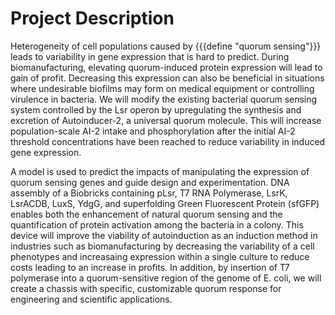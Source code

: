 # Project Description

Heterogeneity of cell populations caused by {{{define "quorum sensing"}}} leads to variability in gene expression that is hard to predict. During biomanufacturing, elevating quorum-induced protein expression will lead to gain of profit. Decreasing this expression can also be beneficial in situations where undesirable biofilms may form on medical equipment or controlling virulence in bacteria. We will modify the existing bacterial quorum sensing system controlled by the Lsr operon by upregulating the synthesis and excretion of Autoinducer-2, a universal quorum molecule. This will increase population-scale AI-2 intake and phosphorylation after the initial AI-2 threshold concentrations have been reached to reduce variability in induced gene expression.

A model is used to predict the impacts of manipulating the expression of quorum sensing genes and guide design and experimentation. DNA assembly of a Biobricks containing pLsr, T7 RNA Polymerase, LsrK, LsrACDB, LuxS, YdgG, and superfolding Green Fluorescent Protein (sfGFP) enables both the enhancement of natural quorum sensing and the quantification of protein activation among the bacteria in a colony. This device will improve the viability of autoinduction as an induction method in industries such as biomanufacturing by decreasing the variability of a cell phenotypes and increasaing expression within a single culture to reduce costs leading to an increase in profits. In addition, by insertion of T7 polymerase into a quorum-sensitive region of the genome of E. coli, we will create a chassis with specific, customizable quorum response for engineering and scientific applications.